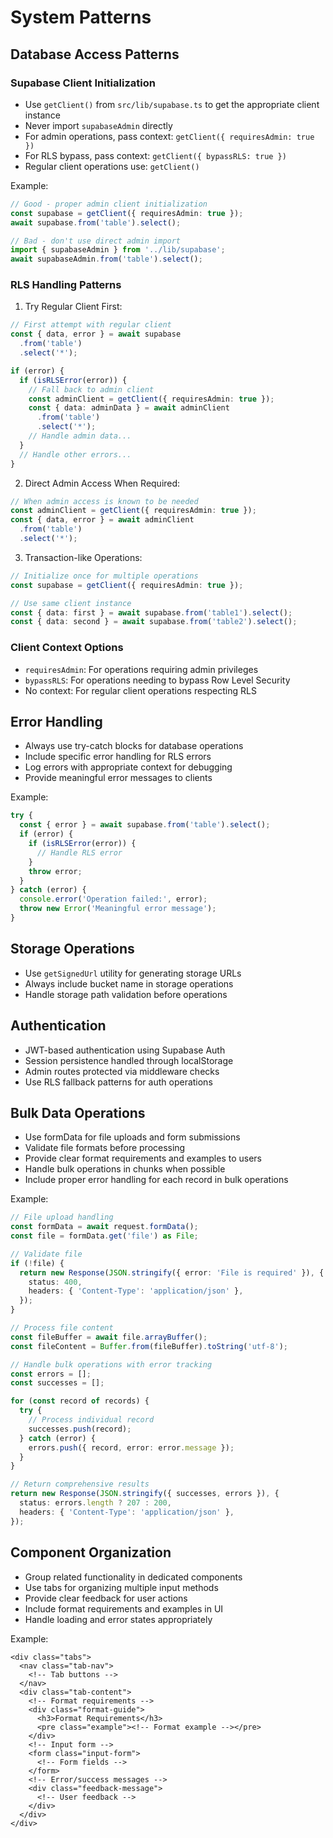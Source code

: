 # System Patterns

## Database Access Patterns

### Supabase Client Initialization
- Use `getClient()` from `src/lib/supabase.ts` to get the appropriate client instance
- Never import `supabaseAdmin` directly
- For admin operations, pass context: `getClient({ requiresAdmin: true })`
- For RLS bypass, pass context: `getClient({ bypassRLS: true })`
- Regular client operations use: `getClient()`

Example:
```typescript
// Good - proper admin client initialization
const supabase = getClient({ requiresAdmin: true });
await supabase.from('table').select();

// Bad - don't use direct admin import
import { supabaseAdmin } from '../lib/supabase';
await supabaseAdmin.from('table').select();
```

### RLS Handling Patterns
1. Try Regular Client First:
```typescript
// First attempt with regular client
const { data, error } = await supabase
  .from('table')
  .select('*');

if (error) {
  if (isRLSError(error)) {
    // Fall back to admin client
    const adminClient = getClient({ requiresAdmin: true });
    const { data: adminData } = await adminClient
      .from('table')
      .select('*');
    // Handle admin data...
  }
  // Handle other errors...
}
```

2. Direct Admin Access When Required:
```typescript
// When admin access is known to be needed
const adminClient = getClient({ requiresAdmin: true });
const { data, error } = await adminClient
  .from('table')
  .select('*');
```

3. Transaction-like Operations:
```typescript
// Initialize once for multiple operations
const supabase = getClient({ requiresAdmin: true });

// Use same client instance
const { data: first } = await supabase.from('table1').select();
const { data: second } = await supabase.from('table2').select();
```

### Client Context Options
- `requiresAdmin`: For operations requiring admin privileges
- `bypassRLS`: For operations needing to bypass Row Level Security
- No context: For regular client operations respecting RLS

## Error Handling
- Always use try-catch blocks for database operations
- Include specific error handling for RLS errors
- Log errors with appropriate context for debugging
- Provide meaningful error messages to clients

Example:
```typescript
try {
  const { error } = await supabase.from('table').select();
  if (error) {
    if (isRLSError(error)) {
      // Handle RLS error
    }
    throw error;
  }
} catch (error) {
  console.error('Operation failed:', error);
  throw new Error('Meaningful error message');
}
```

## Storage Operations
- Use `getSignedUrl` utility for generating storage URLs
- Always include bucket name in storage operations
- Handle storage path validation before operations

## Authentication
- JWT-based authentication using Supabase Auth
- Session persistence handled through localStorage
- Admin routes protected via middleware checks
- Use RLS fallback patterns for auth operations

## Bulk Data Operations
- Use formData for file uploads and form submissions
- Validate file formats before processing
- Provide clear format requirements and examples to users
- Handle bulk operations in chunks when possible
- Include proper error handling for each record in bulk operations

Example:
```typescript
// File upload handling
const formData = await request.formData();
const file = formData.get('file') as File;

// Validate file
if (!file) {
  return new Response(JSON.stringify({ error: 'File is required' }), {
    status: 400,
    headers: { 'Content-Type': 'application/json' },
  });
}

// Process file content
const fileBuffer = await file.arrayBuffer();
const fileContent = Buffer.from(fileBuffer).toString('utf-8');

// Handle bulk operations with error tracking
const errors = [];
const successes = [];

for (const record of records) {
  try {
    // Process individual record
    successes.push(record);
  } catch (error) {
    errors.push({ record, error: error.message });
  }
}

// Return comprehensive results
return new Response(JSON.stringify({ successes, errors }), {
  status: errors.length ? 207 : 200,
  headers: { 'Content-Type': 'application/json' },
});
```

## Component Organization
- Group related functionality in dedicated components
- Use tabs for organizing multiple input methods
- Provide clear feedback for user actions
- Include format requirements and examples in UI
- Handle loading and error states appropriately

Example:
```astro
<div class="tabs">
  <nav class="tab-nav">
    <!-- Tab buttons -->
  </nav>
  <div class="tab-content">
    <!-- Format requirements -->
    <div class="format-guide">
      <h3>Format Requirements</h3>
      <pre class="example"><!-- Format example --></pre>
    </div>
    <!-- Input form -->
    <form class="input-form">
      <!-- Form fields -->
    </form>
    <!-- Error/success messages -->
    <div class="feedback-message">
      <!-- User feedback -->
    </div>
  </div>
</div>